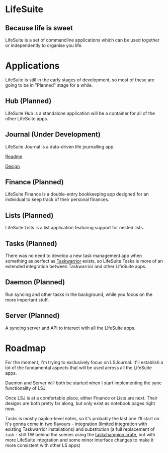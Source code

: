 # LifeSuite
## Because life is sweet

LifeSuite is a set of commandline applications which can be used together or independently to organise you life.

# Applications

LifeSuite is still in the early stages of development, so most of these are going to be in "Planned" stage for a while.

## Hub (Planned)

LifeSuite Hub is a standalone application will be a container for all of the other LifeSuite apps. 

## Journal (Under Development)

LifeSuite Journal is a data-driven life journalling app.

[Readme](./journal-cli/README.md)

[Design](./journal-cli/DESIGN.md)

## Finance (Planned)

LifeSuite Finance is a double-entry bookkeeping app designed for an individual to keep track of their personal finances.

## Lists (Planned)

LifeSuite Lists is a list application featuring support for nested lists.

## Tasks (Planned)

There was no need to develop a new task management app when something as perfect as [Taskwarrior](https://taskwarrior.org/) exists, so LifeSuite Tasks is more of an extended integration between Taskwarrior and other LifeSuite apps.

## Daemon (Planned)

Run syncing and other tasks in the background, while you focus on the more important stuff.

## Server (Planned)

A syncing server and API to interact with all the LifeSuite apps.

# Roadmap

For the moment, I'm trying to exclusively focus on LSJournal. It'll establish a lot of the fundamental aspects that will be used across all the LifeSuite apps.

Daemon and Server will both be started when I start implementing the sync functionality of LSJ.

Once LSJ is at a comfortable place, either Finance or Lists are next. Their designs are both pretty far along, but only exist as notebook pages right now.

Tasks is mostly napkin-level notes, so it's probably the last one I'll start on. It's gonna come in two flavours - integration (limited integration with existing Taskwarrior installations) and substitution (a full replacement of `task` - still TW behind the scenes using the [taskchampion crate](https://crates.io/crates/taskchampion), but with more LifeSuite integration and some minor interface changes to make it more consistent with other LS apps)
